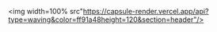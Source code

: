 <img width=100% src"https://capsule-render.vercel.app/api?type=waving&color=ff91a48height=120&section=header"/>
